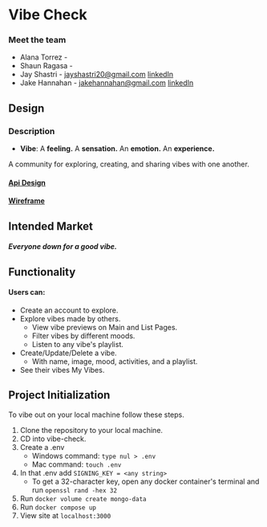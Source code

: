# Vibe Check

### Meet the team

- Alana Torrez -
- Shaun Ragasa -
- Jay Shastri - jayshastri20@gmail.com [linkedIn](https://www.linkedin.com/in/jay-shastri/)
- Jake Hannahan - jakehannahan@gmail.com [linkedIn](https://www.linkedin.com/in/jakehannahan/)

## Design

### Description

- **Vibe**: A **feeling.** A **sensation.** An **emotion.** An **experience.**

A community for exploring, creating, and sharing vibes with one another.

#### [Api Design](https://gitlab.com/vibe-check/module3-project-gamma/-/blob/main/docs/api-design.md)

#### [Wireframe](https://gitlab.com/vibe-check/module3-project-gamma/-/blob/main/docs/wireframe.png)

## Intended Market

##### Everyone down for a good vibe.

## Functionality

#### Users can:

- Create an account to explore.
- Explore vibes made by others.
  - View vibe previews on Main and List Pages.
  - Filter vibes by different moods.
  - Listen to any vibe's playlist.
- Create/Update/Delete a vibe.
  - With name, image, mood, activities, and a playlist.
- See their vibes My Vibes.

## Project Initialization

To vibe out on your local machine follow these steps.

1. Clone the repository to your local machine.
1. CD into vibe-check.
1. Create a .env
   - Windows command: `type nul > .env`
   - Mac command: `touch .env`
1. In that .env add `SIGNING_KEY = <any string>`
   - To get a 32-character key, open any docker container's terminal and run `openssl rand -hex 32`
1. Run `docker volume create mongo-data`
1. Run `docker compose up`
1. View site at `localhost:3000`
